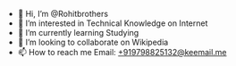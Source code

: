 - 👋 Hi, I’m @Rohitbrothers
- 👀 I’m interested in Technical Knowledge on Internet
- 🌱 I’m currently learning Studying
- 💞️ I’m looking to collaborate on Wikipedia
- 📫 How to reach me Email: +919798825132@keemail.me

<!---
Rohitbrothers/Rohitbrothers is a ✨ special ✨ repository because its `README.md` (this file) appears on your GitHub profile.
You can click the Preview link to take a look at your changes.
--->
